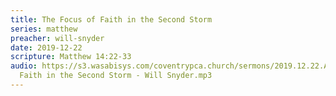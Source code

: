 ```yaml
---
title: The Focus of Faith in the Second Storm
series: matthew
preacher: will-snyder
date: 2019-12-22
scripture: Matthew 14:22-33
audio: https://s3.wasabisys.com/coventrypca.church/sermons/2019.12.22.A The Focus of
  Faith in the Second Storm - Will Snyder.mp3
---
```

